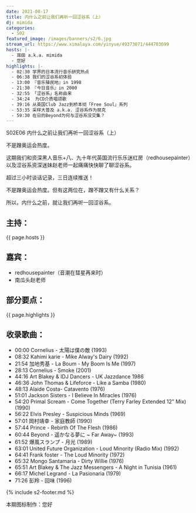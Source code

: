 ```yaml
---
date: 2021-08-17
title: 内什么之前让我们再听一回涩谷系（上）
dj: mimida
categories:
  - S02
featured_image: /images/banners/s2/6.jpg
stream_url: https://www.ximalaya.com/yinyue/49373071/444783699
hosts: |-
  - 耳田 a.k.a. mimida
  - 您好
highlights: |-
  - 02:30 学界的日本流行音乐研究热点
  - 06:38 我们的涩谷系初体验
  - 13:00 『音乐殖民地』in 1998
  - 21:30 『今日音乐』in 2000
  - 32:55 「涩谷系」名称由来
  - 34:24  为CD介质唱颂歌
  - 39:16 从英国Club Jazz到桥本彻「Free Soul」系列
  - 53:35 采样大普及 a.k.a. 涩谷系作为朋克
  - 59:30 在日的Beyond为何与涩谷系没交集？
---
```


S02E06 内什么之前让我们再听一回涩谷系（上）

不是蹭奥运会热度。

这期我们和资深黑人音乐+八、九十年代英国流行乐乐迷红房（redhousepainter）以及涩谷系资深迷妹赵老师一起痛痛快快聊了聊涩谷系。

超过三小时谈话记录，三日连续推送！

不是蹭奥运会热度。但有这两位在，蹭不蹭又有什么关系？

所以，内什么之前，就让我们再听一回涩谷系。


## 主持：

{{ page.hosts }}

## 嘉宾：

- redhousepainter（音潮在彗星再来时）
- 南瓜头赵老师

## 部分要点：

{{ page.highlights }}

## 收录歌曲：

- 00:00 Cornelius - 太陽は僕の敵 (1993)
- 08:32 Kahimi karie - Mike Alway's Dairy (1992)
- 21:54 加地秀基 - La Boum - My Boom Is Me (1997)
- 28:13 Cornelius - Smoke (2001)
- 44:16 Art Blakey & IDJ Dancers  - UK Jazzdance 1986
- 46:36 John Thomas & Lifeforce - Like a Samba (1980)
- 48:13 Alaide Costa- Catavento (1976)
- 51:01 Jackson Sisters - I Believe In Miracles (1976)
- 54:20 Primal Scream - Come Together (Terry Farley Extended 12” Mix) (1990)
- 56:22 Elvis Presley - Suspicious Minds (1969)
- 57:01 岡村靖幸 - 家庭教師 (1990)
- 57:44 Prince - Rebirth Of The Flesh (1986)
- 60:44 Beyond - 遥かなる夢に ~ Far Away~ (1993)
- 61:52 爆風スランプ - 月光 (1989)
- 63:01 United Future Organization - Loud Minority (Radio Mix) (1992)
- 64:41 Frank foster - The Loud Minority (1972)
- 65:32 Mongo Santamaria - Dirty Willie (1976)
- 65:51 Art Blakey & The Jazz Messengers - A Night in Tunisia (1961)
- 66:17 Michel Legrand - La Pasionaria (1979)
- 71:26 彭羚 - 回味 (1996)

{% include s2-footer.md %}

本期图标制作：您好
